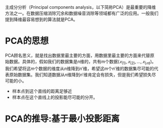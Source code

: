 主成分分析（Principal components analysis，以下简称PCA）是最重要的降维方法之一。在数据压缩消除冗余和数据噪音消除等领域都有广泛的应用。一般我们提到降维最容易想到的算法就是PCA。

# PCA的思想

PCA顾名思义，就是找出数据里最主要的方面，用数据里最主要的方面来代替原始数据。具体的，假如我们的数据集是$n$维的，共有m个数据$(𝑥_{(1)},𝑥_{(2)},...,𝑥_{(𝑚)})$。我们希望将这$m$个数据的维度从$n$维降到$n'$维，希望这$m$个$n'$维的数据集尽可能的代表原始数据集。我们知道数据从$n$维降到$n'$维肯定会有损失，但是我们希望损失尽可能的小。

- 样本点到这个直线的距离足够近
- 样本点在这个直线上的投影能尽可能的分开。

# PCA的推导:基于最小投影距离

